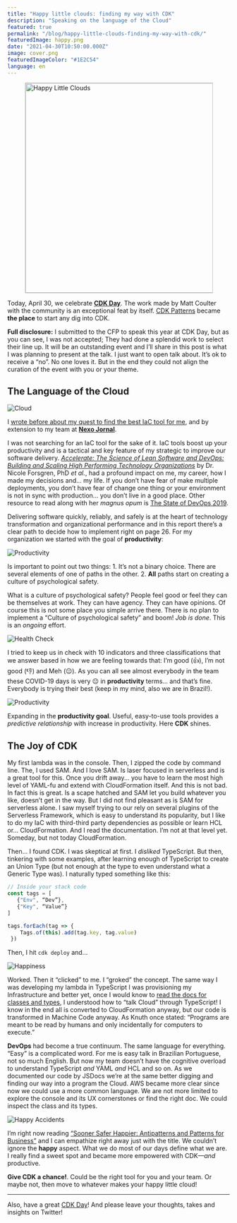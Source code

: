 ```yaml
---
title: "Happy little clouds: finding my way with CDK"
description: "Speaking on the language of the Cloud"
featured: true
permalink: "/blog/happy-little-clouds-finding-my-way-with-cdk/"
featuredImage: happy.png
date: "2021-04-30T10:50:00.000Z"
image: cover.png
featuredImageColor: "#1E2C54"
language: en
---
```


<figure class="extend">
    <img src="{{ 'happy.jpeg' | media(page) }}" width="752" height="475" alt="Happy Little Clouds" style="border: 1px solid #BBB" />
</figure>

Today, April 30, we celebrate <a href="https://www.cdkday.com/" title="CDK Day" alt="CDK Day"><b>CDK Day</b></a>. The work made by Matt Coulter with the community is an exceptional feat by itself. <a href="https://www.cdkpatterns.com/" title="CDK Patterns" alt="CDK Patterbs">CDK Patterns</a> became __the place__ to start any dig into CDK.

**Full disclosure:** I submitted to the CFP to speak this year at CDK Day, but as you can see, I was not accepted; They had done a splendid work to select their line up. It will be an outstanding event and I’ll share in this post is what I was planning to present at the talk. I just want to open talk about. It’s ok to receive a “no”. No one loves it. But in the end they could not align the curation of the event with you or your theme.

## The Language of the Cloud

![Cloud](https://dev-to-uploads.s3.amazonaws.com/uploads/articles/3xnxcguzo4r75ve7iy37.gif)

I [wrote before about my quest to find the best IaC tool for me](/blog/aws-amplify-sam-cdk-what-to-choose-for-infrastructure-as-code-on-aws/), and by extension to my team at **[Nexo Jornal](https://www.nexojornal.com.br/)**.

I was not searching for an IaC tool for the sake of it. IaC tools boost up your productivity and is a tactical and key feature of my strategic to improve our software delivery. _[Accelerate: The Science of Lean Software and DevOps: Building and Scaling High Performing Technology Organizations](https://amzn.to/2Rh9paY)_ by Dr. Nicole Forsgren, PhD _et al._, had a profound impact on me, my career, how I made my decisions and... my life. If you don’t have fear of make multiple deployments, you don’t have fear of change one thing or your environment is not in sync with production... you don’t live in a good place. Other resource to read along with her _magnus opum_ is [The State of DevOps 2019](https://services.google.com/fh/files/misc/state-of-devops-2019.pdf). 

Delivering software quickly, reliably, and safely is at the heart of technology transformation and organizational performance and in this report there’s a clear path to decide how to implement right on page 26. For my organization we started with the goal of **productivity**:

![Productivity](https://dev-to-uploads.s3.amazonaws.com/uploads/articles/rqpnxxdykyr44bgzvjep.png)

Is important to point out two things: 1. It’s not a binary choice. There are several elements of one of paths in the other. 2. **All** paths start on creating a culture of psychological safety.

What is a culture of psychological safety? People feel good or feel they can be themselves at work. They can have agency. They can have opinions. Of course this is not some place you simple arrive there. There is no plan to implement a “Culture of psychological safety” and boom! _Job is done_. This is an _ongoing_ effort. 

![Health Check](https://dev-to-uploads.s3.amazonaws.com/uploads/articles/1ham8sx2unoynu9zawir.png)

I tried to keep us in check with 10 indicators and three classifications that we answer based in how we are feeling towards that: I’m good (👍), I’m not good (👎) and Meh (😐). As you can all see almost everybody in the team these COVID-19 days is very 😐 in **productivity** terms... and that’s fine. Everybody is trying their best (keep in my mind, also we are in Brazil!).

![Productivity](https://dev-to-uploads.s3.amazonaws.com/uploads/articles/j59t5g7708d6oq25be5n.png)

Expanding in the **productivity goal**. Useful, easy-to-use tools provides a _predictive relationship_ with increase in productivity. Here **CDK** shines.

## The Joy of CDK

My first lambda was in the console. Then, I zipped the code by command line. The, I used SAM. And I love SAM. Is laser focused in serverless and is a great tool for this. Once you drift away... you have to learn the most high level of YAML-fu and extend with CloudFormation itself. And this is not bad. In fact this is great. Is a scape hatched and SAM let you build whatever you like, doesn’t get in the way. But I did not find pleasant as is SAM for serverless alone. I saw myself trying to our rely on several plugins of the Serverless Framework, which is easy to understand its popularity, but I like to do my IaC with third-third party dependencies as possible or learn HCL or... CloudFormation. And I read the documentation. I’m not at that level yet. Someday, but not today CloudFormation.

Then... I found CDK. I was skeptical at first. I _disliked_ TypeScript. But then, tinkering with some examples, after learning enough of TypeScript to create an Union Type (but not enough at the type to even understand what a Generic Type was). I naturally typed something like this:

```ts
// Inside your stack code
const tags = [
   {"Env", “Dev”},
   {"Key", “Value”}
]

tags.forEach(tag => {
    Tags.of(this).add(tag.key, tag.value)
 })
```

Then, I hit `cdk deploy` and...

![Happiness](https://dev-to-uploads.s3.amazonaws.com/uploads/articles/8eb2gzw3vj57287w4hs8.gif)

Worked. Then it “clicked” to me. I “groked” the concept. The same way I was developing my lambda in TypeScript I was provisioning my Infrastructure and better yet, once I would know to [read the docs for classes and types](https://docs.aws.amazon.com/cdk/api/latest/), I understood how to “talk Cloud” through TypeScript! I know in the end all is converted to CloudFormation anyway, but our code is transformed in Machine Code anyway. As Knuth once stated: “Programs are meant to be read by humans and only incidentally for computers to execute.”

**DevOps** had become a true continuum. The same language for everything. “Easy” is a complicated word. For me is easy talk in Brazilian Portuguese, not so much English. But now my team doesn’t have the cognitive overload to understand TypeScript _and_ YAML _and_ HCL and so on. As we documented our code by JSDocs we’re at the same better digging and finding our way into a program the Cloud. AWS became more clear since now we could use a more common language. We are not more limited to explore the console and its UX cornerstones or find the right doc. We could inspect the class and its types. 

![Happy Accidents](https://dev-to-uploads.s3.amazonaws.com/uploads/articles/ouyu3bro3jkdv5pfxmow.gif)

I’m right now reading [“Sooner Safer Happier: Antipatterns and Patterns for Business”](https://amzn.to/3tfmteh) and I can empathize right away just with the title. We couldn’t ignore the **happy** aspect. What we do most of our days define what we are. I really find a sweet spot and became more empowered with CDK—_and_ productive.

**Give CDK a chance!**. Could be the right tool for you and your team. Or maybe not, then move to whatever makes your happy little cloud!

--------

Also, have a great [CDK Day](https://www.youtube.com/channel/UCo3mAheKM1bS3ToJ90QAkiw)! And please leave your thoughts, takes and insights on Twitter!